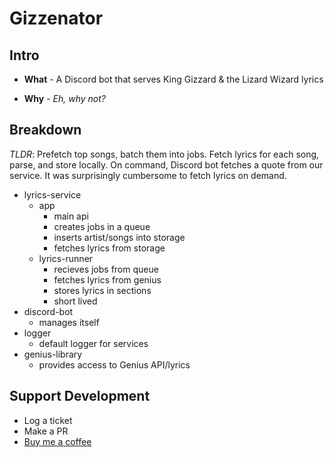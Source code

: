 # Gizzenator

## Intro

- **What** - A Discord bot that serves King Gizzard & the Lizard Wizard lyrics

- **Why** - _Eh, why not?_


## Breakdown

_TLDR_: Prefetch top songs, batch them into jobs. Fetch lyrics for each song, parse, and store locally. On command, Discord bot fetches a quote from our service. It was surprisingly cumbersome to fetch lyrics on demand.

- lyrics-service
  - app
    - main api
    - creates jobs in a queue
    - inserts artist/songs into storage
    - fetches lyrics from storage
  - lyrics-runner
    - recieves jobs from queue
    - fetches lyrics from genius
    - stores lyrics in sections
    - short lived
- discord-bot
  - manages itself
- logger
  - default logger for services
- genius-library
  - provides access to Genius API/lyrics

## Support Development

- Log a ticket
- Make a PR
- [Buy me a coffee](https://www.buymeacoffee.com/chandlerd)
